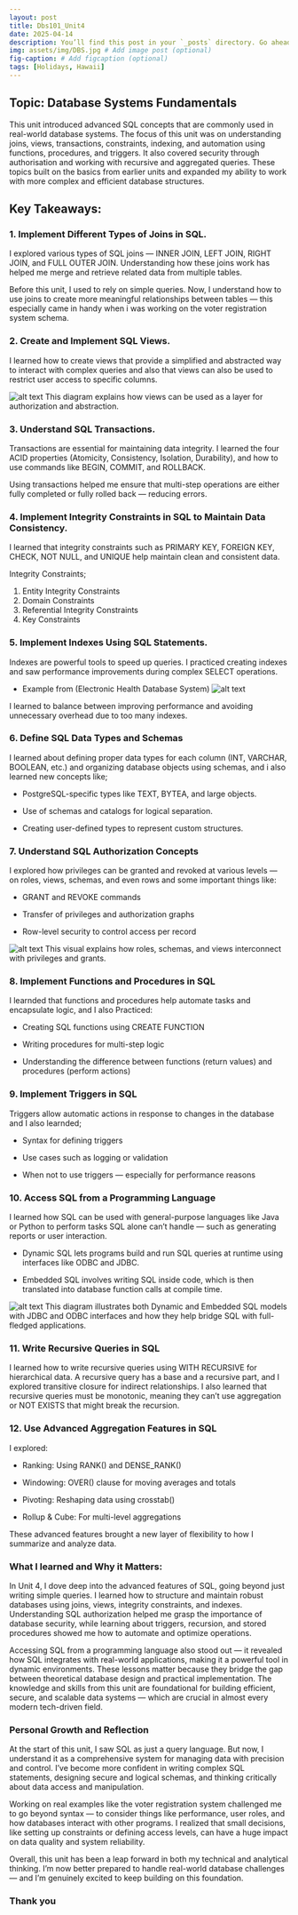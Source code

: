 ```yaml
---
layout: post
title: Dbs101_Unit4
date: 2025-04-14
description: You’ll find this post in your `_posts` directory. Go ahead and edit it and re-build the site to see your changes. # Add post description (optional)
img: assets/img/DBS.jpg # Add image post (optional)
fig-caption: # Add figcaption (optional)
tags: [Holidays, Hawaii]
---
```

## Topic: Database Systems Fundamentals

This unit introduced advanced SQL concepts that are commonly used in real-world database systems. The focus of this unit was on understanding joins, views, transactions, constraints, indexing, and automation using functions, procedures, and triggers. It also covered security through authorisation and working with recursive and aggregated queries. These topics built on the basics from earlier units and expanded my ability to work with more complex and efficient database structures.

## Key Takeaways:

### 1. Implement Different Types of Joins in SQL.

I explored various types of SQL joins — INNER JOIN, LEFT JOIN, RIGHT JOIN, and FULL OUTER JOIN. Understanding how these joins work has helped me merge and retrieve related data from multiple tables. 

Before this unit, I used to rely on simple queries. Now, I understand how to use joins to create more meaningful relationships between tables — this especially came in handy when i was working on the voter registration system schema.

### 2. Create and Implement SQL Views.

I learned how to create views that provide a simplified and abstracted way to interact with complex queries and also that views can also be used to restrict user access to specific columns.

![alt text](../assets/img/materialized_view.png)
This diagram explains how views can be used as a layer for authorization and abstraction.

### 3. Understand SQL Transactions.

Transactions are essential for maintaining data integrity. I learned the four ACID properties (Atomicity, Consistency, Isolation, Durability), and how to use commands like BEGIN, COMMIT, and ROLLBACK.

Using transactions helped me ensure that multi-step operations are either fully completed or fully rolled back — reducing errors.

###  4. Implement Integrity Constraints in SQL to Maintain Data Consistency.

I learned that integrity constraints such as PRIMARY KEY, FOREIGN KEY, CHECK, NOT NULL, and UNIQUE help maintain clean and consistent data.

Integrity Constraints;

1. Entity Integrity Constraints
2. Domain Constraints
3. Referential Integrity Constraints
4. Key Constraints

### 5. Implement Indexes Using SQL Statements.

Indexes are powerful tools to speed up queries. I practiced creating indexes and saw performance improvements during complex SELECT operations.

- Example from (Electronic Health Database System)
![alt text](<../assets/img/create index.png>)

I learned to balance between improving performance and avoiding unnecessary overhead due to too many indexes.

### 6. Define SQL Data Types and Schemas

I learned about defining proper data types for each column (INT, VARCHAR, BOOLEAN, etc.) and organizing database objects using schemas, and i also learned new concepts like;

  - PostgreSQL-specific types like TEXT, BYTEA, and large objects.

  - Use of schemas and catalogs for logical separation.

  - Creating user-defined types to represent custom structures.

### 7. Understand SQL Authorization Concepts

I explored how privileges can be granted and revoked at various levels — on roles, views, schemas, and even rows and some important things like:

   - GRANT and REVOKE commands

  - Transfer of privileges and authorization graphs

  - Row-level security to control access per record

  ![alt text](<../assets/img/Authorisation grant graph.png>)
  This visual explains how roles, schemas, and views interconnect with privileges and grants.

### 8. Implement Functions and Procedures in SQL

I learnded that functions and procedures help automate tasks and encapsulate logic, and  I also Practiced:

  - Creating SQL functions using CREATE FUNCTION

  - Writing procedures for multi-step logic

  - Understanding the difference between functions (return values) and procedures (perform actions)

### 9. Implement Triggers in SQL

Triggers allow automatic actions in response to changes in the database and I also learnded;

  - Syntax for defining triggers

  - Use cases such as logging or validation

  - When not to use triggers — especially for performance reasons



### 10. Access SQL from a Programming Language

I learned how SQL can be used with general-purpose languages like Java or Python to perform tasks SQL alone can’t handle — such as generating reports or user interaction.

- Dynamic SQL lets programs build and run SQL queries at runtime using interfaces like ODBC and JDBC.

- Embedded SQL involves writing SQL inside code, which is then translated into database function calls at compile time.

![alt text](<../assets/img/acessing sql in programing languages.png>) 
This diagram illustrates both Dynamic and Embedded SQL models with JDBC and ODBC interfaces and how they help bridge SQL with full-fledged applications.



### 11. Write Recursive Queries in SQL

I learned how to write recursive queries using WITH RECURSIVE for hierarchical data. A recursive query has a base and a recursive part, and I explored transitive closure for indirect relationships. I also learned that recursive queries must be monotonic, meaning they can’t use aggregation or NOT EXISTS that might break the recursion.

### 12. Use Advanced Aggregation Features in SQL

I explored:

  - Ranking: Using RANK() and DENSE_RANK()

  - Windowing: OVER() clause for moving averages and totals

  - Pivoting: Reshaping data using crosstab()

  - Rollup & Cube: For multi-level aggregations

These advanced features brought a new layer of flexibility to how I summarize and analyze data.




### What I learned and Why it Matters:

In Unit 4, I dove deep into the advanced features of SQL, going beyond just writing simple queries. I learned how to structure and maintain robust databases using joins, views, integrity constraints, and indexes. Understanding SQL authorization helped me grasp the importance of database security, while learning about triggers, recursion, and stored procedures showed me how to automate and optimize operations.

Accessing SQL from a programming language also stood out — it revealed how SQL integrates with real-world applications, making it a powerful tool in dynamic environments. These lessons matter because they bridge the gap between theoretical database design and practical implementation. The knowledge and skills from this unit are foundational for building efficient, secure, and scalable data systems — which are crucial in almost every modern tech-driven field.

###  Personal Growth and Reflection

At the start of this unit, I saw SQL as just a query language. But now, I understand it as a comprehensive system for managing data with precision and control. I’ve become more confident in writing complex SQL statements, designing secure and logical schemas, and thinking critically about data access and manipulation.

Working on real examples like the voter registration system challenged me to go beyond syntax — to consider things like performance, user roles, and how databases interact with other programs. I realized that small decisions, like setting up constraints or defining access levels, can have a huge impact on data quality and system reliability.

Overall, this unit has been a leap forward in both my technical and analytical thinking. I’m now better prepared to handle real-world database challenges — and I’m genuinely excited to keep building on this foundation.


### Thank you
